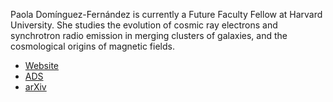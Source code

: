 Paola Domínguez-Fernández is currently a Future Faculty Fellow at Harvard University. She studies the evolution of cosmic ray electrons and synchrotron radio emission in merging clusters of galaxies, and the cosmological origins of magnetic fields. 

* [Website](https://paoladominguez-fernandez.me)
* [ADS](https://ui.adsabs.harvard.edu/search/fq=%7B!type%3Daqp%20v%3D%24fq_database%7D&fq_database=(database%3Aastronomy%20OR%20database%3Aphysics)&p_=0&q=author%3A%22dominguez-fernandez%2C%20paola%22&sort=date%20desc%2C%20bibcode%20desc)
* [arXiv](https://arxiv.org/search/?query=dominguez-fernandez%2C+paola&searchtype=all&source=header)